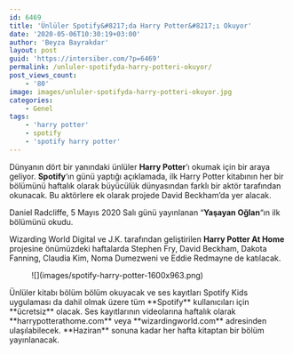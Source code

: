 ```yaml
---
id: 6469
title: 'Ünlüler Spotify&#8217;da Harry Potter&#8217;ı Okuyor'
date: '2020-05-06T10:30:19+03:00'
author: 'Beyza Bayrakdar'
layout: post
guid: 'https://intersiber.com/?p=6469'
permalink: /unluler-spotifyda-harry-potteri-okuyor/
post_views_count:
    - '80'
image: images/unluler-spotifyda-harry-potteri-okuyor.jpg
categories:
    - Genel
tags:
    - 'harry potter'
    - spotify
    - 'spotify harry potter'
---
```


Dünyanın dört bir yanındaki ünlüler **Harry Potter**‘ı okumak için bir araya geliyor. **Spotify**‘ın günü yaptığı açıklamada, ilk Harry Potter kitabının her bir bölümünü haftalık olarak büyücülük dünyasından farklı bir aktör tarafından okunacak. Bu aktörlere ek olarak projede David Beckham’da yer alacak.

Daniel Radcliffe, 5 Mayıs 2020 Salı günü yayınlanan “**Yaşayan Oğlan**“ın ilk bölümünü okudu.

Wizarding World Digital ve J.K. tarafından geliştirilen **Harry Potter At Home** projesine önümüzdeki haftalarda Stephen Fry, David Beckham, Dakota Fanning, Claudia Kim, Noma Dumezweni ve Eddie Redmayne de katılacak.

<figure class="wp-block-image size-large">![](images/spotify-harry-potter-1600x963.png)</figure>Ünlüler kitabı bölüm bölüm okuyacak ve ses kayıtları Spotify Kids uygulaması da dahil olmak üzere tüm **Spotify** kullanıcıları için **ücretsiz** olacak. Ses kayıtlarının videolarına haftalık olarak **harrypotterathome.com** veya **wizardingworld.com** adresinden ulaşılabilecek. **Haziran** sonuna kadar her hafta kitaptan bir bölüm yayınlanacak.